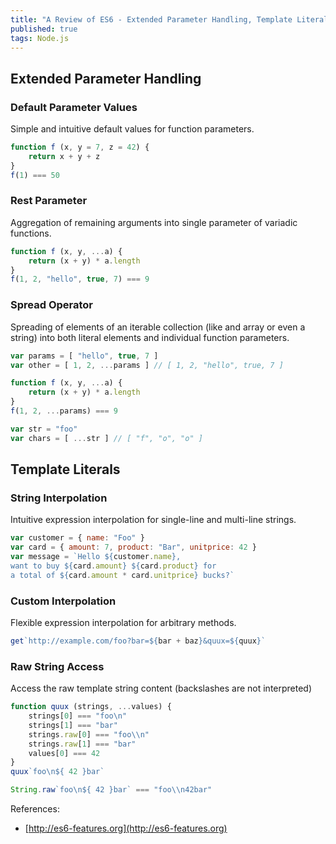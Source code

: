 ```yaml
---
title: "A Review of ES6 - Extended Parameter Handling, Template Literals"
published: true
tags: Node.js
---
```


## Extended Parameter Handling

### Default Parameter Values

Simple and intuitive default values for function parameters.

```javascript
function f (x, y = 7, z = 42) {
    return x + y + z
}
f(1) === 50
```

### Rest Parameter

Aggregation of remaining arguments into single parameter of variadic functions.

```javascript
function f (x, y, ...a) {
    return (x + y) * a.length
}
f(1, 2, "hello", true, 7) === 9
```

### Spread Operator

Spreading of elements of an iterable collection (like and array or even a string) into
both literal elements and individual function parameters.

```javascript
var params = [ "hello", true, 7 ]
var other = [ 1, 2, ...params ] // [ 1, 2, "hello", true, 7 ]

function f (x, y, ...a) {
    return (x + y) * a.length
}
f(1, 2, ...params) === 9

var str = "foo"
var chars = [ ...str ] // [ "f", "o", "o" ]
```

## Template Literals

### String Interpolation

Intuitive expression interpolation for single-line and multi-line strings.

```javascript
var customer = { name: "Foo" }
var card = { amount: 7, product: "Bar", unitprice: 42 }
var message = `Hello ${customer.name},
want to buy ${card.amount} ${card.product} for
a total of ${card.amount * card.unitprice} bucks?`
```

### Custom Interpolation

Flexible expression interpolation for arbitrary methods.

```javascript
get`http://example.com/foo?bar=${bar + baz}&quux=${quux}`
```

### Raw String Access

Access the raw template string content (backslashes are not interpreted)

```javascript
function quux (strings, ...values) {
    strings[0] === "foo\n"
    strings[1] === "bar"
    strings.raw[0] === "foo\\n"
    strings.raw[1] === "bar"
    values[0] === 42
}
quux`foo\n${ 42 }bar`

String.raw`foo\n${ 42 }bar` === "foo\\n42bar"
```

References:

- [http://es6-features.org](http://es6-features.org)
